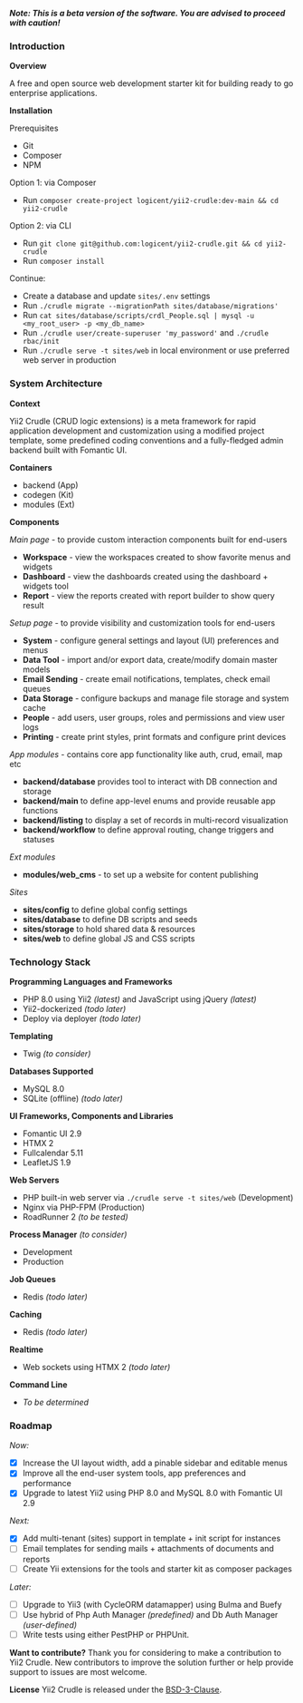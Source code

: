 **_Note: This is a beta version of the software. You are advised to proceed with caution!_**

### Introduction

**Overview**

A free and open source web development starter kit for building ready to go enterprise applications.

**Installation**

Prerequisites
- Git
- Composer
- NPM

Option 1: via Composer
- Run `composer create-project logicent/yii2-crudle:dev-main && cd yii2-crudle`

Option 2: via CLI
- Run `git clone git@github.com:logicent/yii2-crudle.git && cd yii2-crudle`
- Run `composer install`

Continue:
- Create a database and update `sites/.env` settings
- Run `./crudle migrate --migrationPath sites/database/migrations'`
- Run `cat sites/database/scripts/crdl_People.sql | mysql -u <my_root_user> -p <my_db_name>`
- Run `./crudle user/create-superuser 'my_password'` and `./crudle rbac/init`
- Run `./crudle serve -t sites/web` in local environment or use preferred web server in production

### System Architecture

**Context**

Yii2 Crudle (CRUD logic extensions) is a meta framework for rapid application development and customization using a modified project template, some predefined coding conventions and a fully-fledged admin backend built with Fomantic UI.

**Containers**
- backend   (App)
- codegen   (Kit)
- modules   (Ext)

**Components**

_Main page_ - to provide custom interaction components built for end-users
- **Workspace** - view the workspaces created to show favorite menus and widgets
- **Dashboard** - view the dashboards created using the dashboard + widgets tool
- **Report** - view the reports created with report builder to show query result

_Setup page_ - to provide visibility and customization tools for end-users
- **System** - configure general settings and layout (UI) preferences and menus
- **Data Tool** - import and/or export data, create/modify domain master models
- **Email Sending** - create email notifications, templates, check email queues
- **Data Storage** - configure backups and manage file storage and system cache
- **People** - add users, user groups, roles and permissions and view user logs
- **Printing** - create print styles, print formats and configure print devices

_App modules_ - contains core app functionality like auth, crud, email, map etc
- **backend/database** provides tool to interact with DB connection and storage
- **backend/main** to define app-level enums and provide reusable app functions
- **backend/listing** to display a set of records in multi-record visualization
- **backend/workflow** to define approval routing, change triggers and statuses

_Ext modules_
- **modules/web_cms** - to set up a website for content publishing

_Sites_
- **sites/config** to define global config settings
- **sites/database** to define DB scripts and seeds
- **sites/storage** to hold shared data & resources
- **sites/web** to define global JS and CSS scripts

### Technology Stack
**Programming Languages and Frameworks**
- PHP 8.0 using Yii2 _(latest)_ and JavaScript using jQuery _(latest)_
- Yii2-dockerized _(todo later)_
- Deploy via deployer _(todo later)_

**Templating**
- Twig _(to consider)_

**Databases Supported**
- MySQL 8.0
- SQLite (offline) _(todo later)_

**UI Frameworks, Components and Libraries**
- Fomantic UI 2.9
- HTMX 2
- Fullcalendar 5.11
- LeafletJS 1.9

**Web Servers**
- PHP built-in web server via `./crudle serve -t sites/web` (Development)
- Nginx via PHP-FPM (Production)
- RoadRunner 2 _(to be tested)_

**Process Manager** _(to consider)_
- Development
- Production

**Job Queues**
- Redis _(todo later)_

**Caching**
- Redis _(todo later)_

**Realtime**
- Web sockets using HTMX 2 _(todo later)_

**Command Line**
- _To be determined_

### Roadmap
_Now:_
- [x] Increase the UI layout width, add a pinable sidebar and editable menus
- [x] Improve all the end-user system tools, app preferences and performance
- [x] Upgrade to latest Yii2 using PHP 8.0 and MySQL 8.0 with Fomantic UI 2.9

_Next:_
- [x] Add multi-tenant (sites) support in template + init script for instances
- [ ] Email templates for sending mails + attachments of documents and reports
- [ ] Create Yii extensions for the tools and starter kit as composer packages

_Later:_
- [ ] Upgrade to Yii3 (with CycleORM datamapper) using Bulma and Buefy
- [ ] Use hybrid of Php Auth Manager _(predefined)_ and Db Auth Manager _(user-defined)_
- [ ] Write tests using either PestPHP or PHPUnit.

**Want to contribute?**
Thank you for considering to make a contribution to Yii2 Crudle.
New contributors to improve the solution further or help provide support to issues are most welcome.

**License**
Yii2 Crudle is released under the [BSD-3-Clause](https://opensource.org/licenses/BSD-3-Clause).